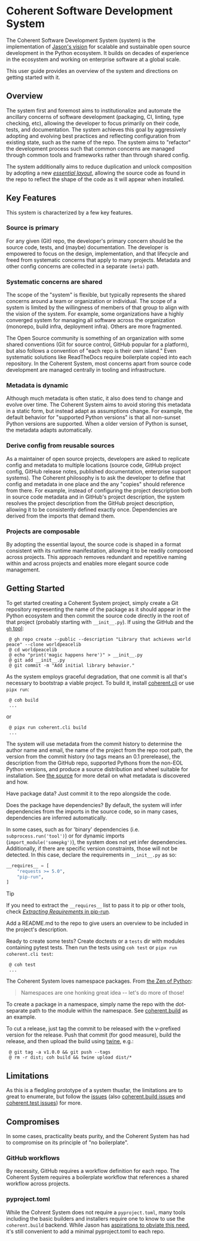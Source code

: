# Coherent Software Development System

The Coherent Software Development System (system) is the implementation of [Jason's vision](https://blog.jaraco.com/vision-for-scalable-OSS-development/) for scalable and sustainable open source development in the Python ecosystem. It builds on decades of experience in the ecosystem and working on enterprise software at a global scale.

This user guide provides an overview of the system and directions on getting started with it.

## Overview

The system first and foremost aims to institutionalize and automate the ancillary concerns of software development (packaging, CI, linting, type checking, etc), allowing the developer to focus primarily on their code, tests, and documentation. The system achieves this goal by aggressively adopting and evolving best practices and reflecting configuration from existing state, such as the name of the repo. The system aims to "refactor" the development process such that common concerns are managed through common tools and frameworks rather than through shared config.

The system additionally aims to reduce duplication and unlock composition by adopting a new [*essential layout*](essential-layout.md), allowing the source code as found in the repo to reflect the shape of the code as it will appear when installed.

## Key Features

This system is characterized by a few key features.

### Source is primary

For any given (Git) repo, the developer's primary concern should be the source code, tests, and (maybe) documentation. The developer is empowered to focus on the design, implementation, and that lifecycle and freed from systematic concerns that apply to many projects. Metadata and other config concerns are collected in a separate `(meta)` path.

### Systematic concerns are shared

The scope of the "system" is flexible, but typically represents the shared concerns around a team or organization or individual. The scope of a system is limited by the willingness of members of that group to align with the vision of the system. For example, some organizations have a highly converged system for managing all software across the organization (monorepo, build infra, deployment infra). Others are more fragmented.

The Open Source community is something of an organization with some shared conventions (Git for source control, GitHub popular for a platform), but also follows a convention of "each repo is their own island." Even systematic solutions like ReadTheDocs require boilerplate copied into each repository. In the Coherent System, most concerns apart from source code development are managed centrally in tooling and infrastructure.

### Metadata is dynamic

Although much metadata is often static, it also does tend to change and evolve over time. The Coherent System aims to avoid storing this metadata in a static form, but instead adapt as assumptions change. For example, the default behavior for "supported Python versions" is that all non-sunset Python versions are supported. When a older version of Python is sunset, the metadata adapts automatically.

### Derive config from reusable sources

As a maintainer of open source projects, developers are asked to replicate config and metadata to multiple locations (source code, GitHub project config, GitHub release notes, published documentation, enterprise support systems). The Coherent philosophy is to ask the developer to define that config and metadata in one place and the any "copies" should reference from there. For example, instead of configuring the project description both in source code metadata and in GitHub's project description, the system resolves the project description from the GitHub project description, allowing it to be consistently defined exactly once. Dependencies are derived from the imports that demand them.

### Projects are composable

By adopting the essential layout, the source code is shaped in a format consistent with its runtime manifestation, allowing it to be readily composed across projects. This approach removes redundant and repetitive naming within and across projects and enables more elegant source code management.

## Getting Started

To get started creating a Coherent System project, simply create a Git repository representing the name of the package as it should appear in the Python ecosystem and then commit the source code directly in the root of that project (probably starting with `__init__.py`). If using the GitHub and the [`gh` tool](https://cli.github.com/):

```shell
 @ gh repo create --public --description "Library that achieves world peace" --clone worldpeacelib
 @ cd worldpeacelib
 @ echo "print('magic happens here')" > __init__.py
 @ git add __init__.py
 @ git commit -m "Add initial library behavior."
```

As the system employs graceful degradation, that one commit is all that's necessary to bootstrap a viable project. To build it, install [coherent.cli](https://pypi.org/project/coherent.cli) or use `pipx run`:

```shell
 @ coh build
 ...
```

or

```shell
 @ pipx run coherent.cli build
 ...
```

The system will use metadata from the commit history to determine the author name and email, the name of the project from the repo root path, the version from the commit history (no tags means an 0.1 prerelease), the description from the GitHub repo, supported Pythons from the non-EOL Python versions, and produce a source distribution and wheel suitable for installation. See [the source](https://github.com/coherent-oss/coherent.build/blob/main/discovery.py) for more detail on what metadata is discovered and how.

Have package data? Just commit it to the repo alongside the code.

Does the package have dependencies? By default, the system will infer dependencies from the imports in the source code, so in many cases, dependencies are inferred automatically.

In some cases, such as for 'binary' dependencies (i.e. `subprocess.run('tool')`) or for dynamic imports (`import_module('somepkg')`), the system does not yet infer dependencies. Additionally, if there are specific version constraints, those will not be detected. In this case, declare the requirements in `__init__.py` as so:

```python
__requires__ = [
    "requests >= 5.0",
    "pip-run",
]
```

> [!Tip]
> If you need to extract the `__requires__` list to pass it to pip or other tools,
> check [_Extracting Requirements_ in pip-run](https://github.com/jaraco/pip-run#extracting-requirements).

Add a README.md to the repo to give users an overview to be included in the project's description.

Ready to create some tests? Create doctests or a `tests` dir with modules containing pytest tests. Then run the tests using `coh test` or `pipx run coherent.cli test`:

```shell
 @ coh test
 ...
```

The Coherent System loves namespace packages. From [the Zen of Python](https://peps.python.org/pep-0020/):

> Namespaces are one honking great idea -- let's do more of those!

To create a package in a namespace, simply name the repo with the dot-separate path to the module within the namespace. See [coherent.build](https://github.com/coherent-oss/coherent.build) as an example.

To cut a release, just tag the commit to be released with the v-prefixed version for the release. Push that commit (for good measure), build the release, and then upload the build using [twine](https://pypi.org/project/twine), e.g.:

```
 @ git tag -a v1.0.0 && git push --tags
 @ rm -r dist; coh build && twine upload dist/*
```

## Limitations

As this is a fledgling prototype of a system thusfar, the limitations are to great to enumerate, but follow the [issues](https://github.com/coherent-oss/system/issues) (also [coherent.build issues](https://github.com/coherent-oss/coherent.build/issues) and [coherent.test issues](https://github.com/coherent-oss/coherent.test/issues)) for more.


## Compromises

In some cases, practicality beats purity, and the Coherent System has had to compromise on its principle of "no boilerplate".

### GitHub workflows

By necessity, GitHub requires a workflow definition for each repo. The Coherent System requires a boilerplate workflow that references a shared workflow across projects.

### pyproject.toml

While the Cohrent System does not require a `pyproject.toml`, many tools including the basic builders and installers require one to know to use the `coherent.build` backend. While Jason has [aspirations to obviate this need](https://hackmd.io/gsTGbh9TRbKFj5Y7nkuNzA), it's still convenient to add a minimal pyproject.toml to each repo.
